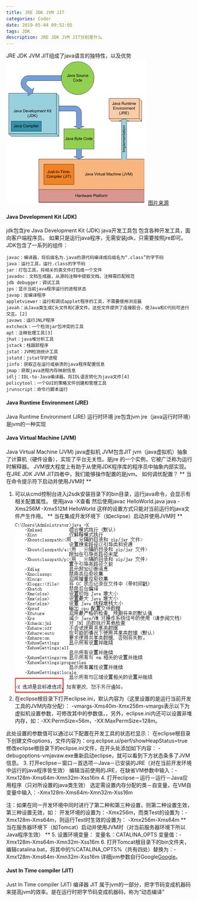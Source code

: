 ```yaml
---
title: JRE JDK JVM JIT
categories: Coder
date: 2019-05-04 09:52:05
tags: JDK
description: JRE JDK JVM JIT分别是什么
---
```


JRE JDK JVM JIT组成了java语言的独特性，以及优势
![](https://github.com/SuperTrampAI/ubiquitous-octo-system/blob/master/images/coder/jvm-jre-jdk1.png)
[图片来源](https://javapapers.com/)

<!-- more -->

#### Java Development Kit (JDK)
jdk包含jre
Java Development Kit (JDK) java开发工具包
包含各种开发工具，面向客户端程序员。
如果只是运行java程序，无需安装jdk，只需要按照jre即可。
JDK包含了一系列的组件：
~~~
javac：编译器，将后缀名为.java的源代码编译成后缀名为“.class”的字节码
java：运行工具，运行.class的字节码
jar：打包工具，将相关的类文件打包成一个文件
javadoc：文档生成器，从源码注释中提取文档，注释需匹配规范
jdb debugger：调试工具
jps：显示当前java程序运行的进程状态
javap：反编译程序
appletviewer：运行和调试applet程序的工具，不需要使用浏览器
javah：从Java类生成C头文件和C源文件。这些文件提供了连接胶合，使Java和C代码可进行交互。[2]
javaws：运行JNLP程序
extcheck：一个检测jar包冲突的工具
apt：注释处理工具[3]
jhat：java堆分析工具
jstack：栈跟踪程序
jstat：JVM检测统计工具
jstatd：jstat守护进程
jinfo：获取正在运行或崩溃的java程序配置信息
jmap：获取java进程内存映射信息
idlj：IDL-to-Java编译器。将IDL语言转化为java文件[4]
policytool：一个GUI的策略文件创建和管理工具
jrunscript：命令行脚本运行
~~~
#### Java Runtime Environment (JRE)
Java Runtime Environment (JRE) 运行时环境
jre包含jvm
jre（java运行时环境）是jvm的一种实现

#### Java Virtual Machine (JVM)
Java Virtual Machine (JVM) java虚拟机
JVM包含JIT
jvm（java虚拟机）抽象了计算机（硬件设备），实现了平台无关性。是jre 的一个实例，它被广泛称为运行时解释器。
JVM很大程度上有助于从使用JDK程序库的程序员中抽象内部实现。
在JRE JDK JVM JIT四者中，我们能够操作配置的是jvm。
如何调优配置？
** 当在命令提示符下启动并使用JVM时 **
1. 可以从cmd控制台进入j2sdk安装目录下的bin目录，运行java命令，会显示有相关配置属性。
使用java -X查看
然后使用javac HelloWorld.java
java -Xms256M -Xmx512M HelloWorld
这样的设置方式只能对当前运行的java文件产生作用。
** 当在集成开发环境下（如eclipse）启动并使用JVM时 **
![](https://github.com/SuperTrampAI/ubiquitous-octo-system/blob/master/images/coder/20190504112656.png)
2. 在eclipse根目录下打开eclipse.ini，默认内容为（这里设置的是运行当前开发工具的JVM内存分配）：
-vmargs-Xms40m-Xmx256m-vmargs表示以下为虚拟机设置参数，可修改其中的参数值，，另外，eclipse.ini内还可以设置非堆内存，如：-XX:PermSize=56m，-XX:MaxPermSize=128m。

此处设置的参数值可以通过以下配置在开发工具的状态栏显示：
在eclipse根目录下创建文件options，文件内容为：org.eclipse.ui/perf/showHeapStatus=true
修改eclipse根目录下的eclipse.ini文件，在开头处添加如下内容：
-debugoptions-vmjavaw.exe重新启动eclipse，就可以看到下方状态条多了JVM信息。
3. 打开eclipse－窗口－首选项－Java－已安装的JRE（对在当前开发环境中运行的java程序皆生效）
编辑当前使用的JRE，在缺省VM参数中输入：-Xmx128m-Xms64m-Xmn32m-Xss16m
4. 打开eclipse－运行－运行－Java应用程序（只对所设置的java类生效）
选定需设置内存分配的类－自变量，在VM自变量中输入：-Xmx128m-Xms64m-Xmn32m-Xss16m

注：如果在同一开发环境中同时进行了第二种和第三种设置，则第二种设置生效，第三种设置无效，如：
开发环境的设置为：-Xmx256m，而类Test的设置为：-Xmx128m-Xms64m，则运行Test时生效的设置为：
-Xmx256m-Xms64m
** 当在服务器环境下（如Tomcat）启动并使用JVM时（对当前服务器环境下所以Java程序生效） **
5. 设置环境变量：
变量名：CATALINA_OPTS
变量值：-Xmx128m-Xms64m-Xmn32m-Xss16m
6. 打开Tomcat根目录下的bin文件夹，编辑catalina.bat，将其中的%CATALINA_OPTS%（共有四处）替换为：-Xmx128m-Xms64m-Xmn32m-Xss16m
详细jvm参数自行Google[Google](https://www.google.com/)。
#### Just In Time compiler (JIT)
Just In Time compiler (JIT) 编译器
JIT 属于jvm的一部分，把字节码变成机器码来提高jvm的效率。是在运行时把字节码变成机器码，称为“动态编译”
